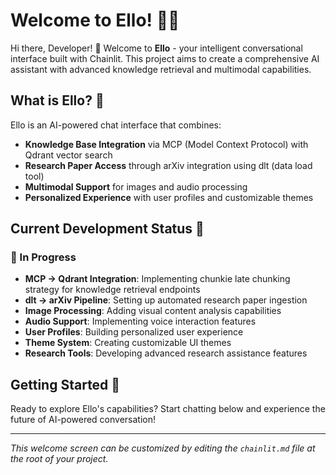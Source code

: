 # Welcome to Ello! 🚀🤖

Hi there, Developer! 👋 Welcome to **Ello** - your intelligent conversational interface built with Chainlit. This project aims to create a comprehensive AI assistant with advanced knowledge retrieval and multimodal capabilities.

## What is Ello? 💬

Ello is an AI-powered chat interface that combines:
- **Knowledge Base Integration** via MCP (Model Context Protocol) with Qdrant vector search
- **Research Paper Access** through arXiv integration using dlt (data load tool)
- **Multimodal Support** for images and audio processing
- **Personalized Experience** with user profiles and customizable themes

## Current Development Status 🔧

### 🚧 In Progress
- **MCP → Qdrant Integration**: Implementing chunkie late chunking strategy for knowledge retrieval endpoints
- **dlt → arXiv Pipeline**: Setting up automated research paper ingestion
- **Image Processing**: Adding visual content analysis capabilities
- **Audio Support**: Implementing voice interaction features
- **User Profiles**: Building personalized user experience
- **Theme System**: Creating customizable UI themes
- **Research Tools**: Developing advanced research assistance features

## Getting Started 🎯

Ready to explore Ello's capabilities? Start chatting below and experience the future of AI-powered conversation!

---

*This welcome screen can be customized by editing the `chainlit.md` file at the root of your project.*
